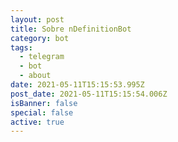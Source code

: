 ```yaml
---
layout: post
title: Sobre nDefinitionBot
category: bot
tags:
  - telegram
  - bot
  - about
date: 2021-05-11T15:15:53.995Z
post_date: 2021-05-11T15:15:54.006Z
isBanner: false
special: false
active: true
---
```

